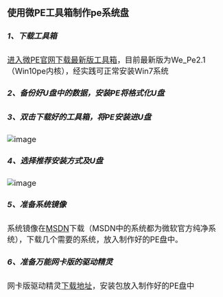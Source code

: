 <font size=4>

### 使用微PE工具箱制作pe系统盘

##### 1、下载工具箱
[进入微PE官网下载最新版工具箱](https://http://www.wepe.com.cn/download.html)，目前最新版为We_Pe2.1（Win10pe内核），经实践可正常安装Win7系统

##### 2、备份好U盘中的数据，安装PE将格式化U盘

##### 3、双击下载好的工具箱，将PE安装进U盘
![image](http://tiebapic.baidu.com/forum/w%3D580/sign=7788ceac1d46f21fc9345e5bc6256b31/a7e09b44d688d43f27d611a56a1ed21b0ff43b4a.jpg)

##### 4、选择推荐安装方式及U盘
![image](http://tiebapic.baidu.com/forum/w%3D580/sign=4debebbfab3eb13544c7b7b3961fa8cb/e9184a176d224f4aed45b4441ef790529a22d1ea.jpg)

##### 5、准备系统镜像
系统镜像在[MSDN](https://msdn.itellyou.cn/)下载（MSDN中的系统都为微软官方纯净系统），下载几个需要的系统，放入制作好的PE盘中。

##### 6、准备万能网卡版的驱动精灵
网卡版驱动精灵[下载地址](http://www.drivergenius.com/wangka/)，安装包放入制作好的PE盘中
